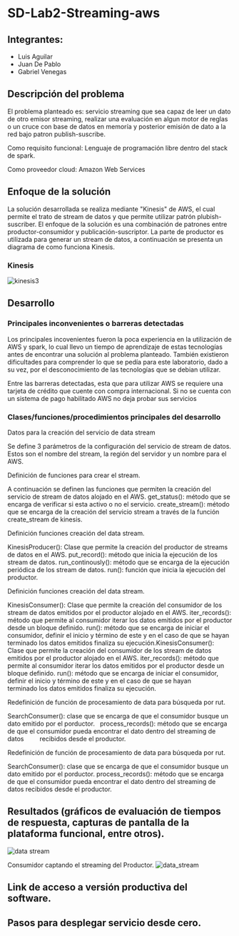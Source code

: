 # SD-Lab2-Streaming-aws

## Integrantes:
* Luis Aguilar
* Juan De Pablo
* Gabriel Venegas

## Descripción del problema
  El problema planteado es: servicio streaming que sea capaz de leer un dato de otro emisor streaming, realizar una evaluación en algun motor de reglas o un cruce con base de datos en memoría y posterior emisión de dato a la red bajo patron publish-suscribe.
  
  Como requisito funcional: Lenguaje de programación libre dentro del stack de spark.
  
  Como proveedor cloud: Amazon Web Services
  
## Enfoque de la solución
La solución desarrollada se realiza mediante "Kinesis" de AWS, el cual permite el trato de stream de datos y que permite utilizar patrón plubish-suscriber.
El enfoque de la solución es una combinación de patrones entre productor-consumidor y publicación-suscriptor. La parte de productor es utilizada para generar un stream de datos, a continuación se presenta un diagrama de como funciona Kinesis.


### Kinesis
![kinesis3](https://user-images.githubusercontent.com/19898908/58143990-bfc71500-7c1a-11e9-9ed1-96deb24cc20f.PNG)

## Desarrollo

### Principales inconvenientes o barreras detectadas
Los principales incovenientes fueron la poca experiencia en la utilización de AWS y spark, lo cual llevo un tiempo de aprendizaje de estas tecnologías antes de encontrar una solución al problema planteado. También existieron dificultades para comprender lo que se pedía para este laboratorio, dado a su vez, por el desconocimiento de las tecnologías que se debian utilizar.

Entre las barreras detectadas, esta que para utilizar AWS se requiere una tarjeta de crédito que cuente con compra internacional. Si no se cuenta con un sistema de pago habilitado AWS no deja probar sus servicios
### Clases/funciones/procedimientos principales del desarrollo

Datos para la creación del servicio de data stream

Se define 3 parámetros de la configuración del servicio de stream de datos. Estos son el nombre del stream, la región del servidor y un nombre para el AWS.


Definición de funciones para crear el stream.

  A continuación se definen las funciones que permiten la creación del servicio de stream de datos alojado en el AWS.
	get_status(): método que se encarga de verificar si esta activo o no el servicio.
  create_stream(): método que se encarga de la creación del servicio stream a través de la función create_stream de kinesis.


 Definición funciones creación del data stream.
 
  KinesisProducer(): Clase que permite la creación del productor de streams de datos en el AWS.
	put_record(): método que inicia la ejecución de los stream de datos.
	run_continously(): método que se encarga de la ejecución periódica de los stream de datos.
	run(): función que inicia la ejecución del productor.

 Definición funciones creación del data stream.
 
  KinesisConsumer(): Clase que permite la creación del consumidor de los stream de datos emitidos por el productor alojado     en el AWS.
  iter_records(): método que permite al consumidor iterar los datos emitidos por el productor desde un bloque definido.
  run(): método que se encarga de iniciar el consumidor, definir el inicio y término de este y en el caso de que se hayan       terminado los datos emitidos finaliza su ejecución.KinesisConsumer(): Clase que permite la creación del consumidor de los   	stream de datos emitidos por el productor alojado en el AWS.
  iter_records(): método que permite al consumidor iterar los datos emitidos por el productor desde un bloque definido.
  run(): método que se encarga de iniciar el consumidor, definir el inicio y término de este y en el caso de que se hayan       terminado los datos emitidos finaliza su ejecución.
  
  Redefinición de función de procesamiento de data para búsqueda por rut.
  
  SearchConsumer(): clase que se encarga de que el consumidor busque un dato emitido por el porductor.
   process_records(): método que se encarga de que el consumidor pueda encontrar el dato dentro del streaming de datos         recibidos desde el productor.
 
 Redefinición de función de procesamiento de data para búsqueda por rut.
 
  SearchConsumer(): clase que se encarga de que el consumidor busque un dato emitido por el porductor.
   process_records(): método que se encarga de que el consumidor pueda encontrar el dato dentro del streaming de datos         recibidos desde el productor.



## Resultados (gráficos de evaluación de tiempos de respuesta, capturas de pantalla de la plataforma funcional, entre otros).
![data stream](https://user-images.githubusercontent.com/19898908/58142929-f3a03b80-7c16-11e9-8608-7383b3266083.PNG)
	
Consumidor captando el streaming del Productor.
![data_stream](https://user-images.githubusercontent.com/28808828/58146570-b2168d00-7c24-11e9-98b4-afdb10676246.png)

## Link de acceso a versión productiva del software.

## Pasos para desplegar servicio desde cero.
